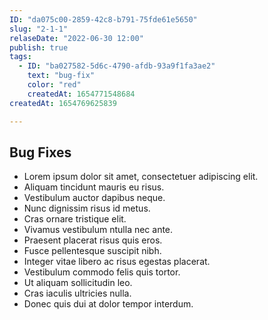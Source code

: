 ```yaml
---
ID: "da075c00-2859-42c8-b791-75fde61e5650"
slug: "2-1-1"
relaseDate: "2022-06-30 12:00"
publish: true
tags:
  - ID: "ba027582-5d6c-4790-afdb-93a9f1fa3ae2"
    text: "bug-fix"
    color: "red"
    createdAt: 1654771548684
createdAt: 1654769625839

---
```

Bug Fixes
-----

*   Lorem ipsum dolor sit amet, consectetuer adipiscing elit.
*   Aliquam tincidunt mauris eu risus.
*   Vestibulum auctor dapibus neque.
*   Nunc dignissim risus id metus.
*   Cras ornare tristique elit.
*   Vivamus vestibulum ntulla nec ante.
*   Praesent placerat risus quis eros.
*   Fusce pellentesque suscipit nibh.
*   Integer vitae libero ac risus egestas placerat.
*   Vestibulum commodo felis quis tortor.
*   Ut aliquam sollicitudin leo.
*   Cras iaculis ultricies nulla.
*   Donec quis dui at dolor tempor interdum.